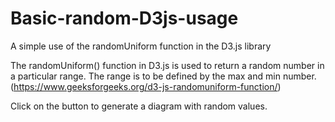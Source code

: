 # Basic-random-D3js-usage
A simple use of the randomUniform function in the D3.js library

The randomUniform() function in D3.js is used to return a random number in a particular range. The range is to be defined by the max and min number.
(https://www.geeksforgeeks.org/d3-js-randomuniform-function/)

Click on the button to generate a diagram with random values.
